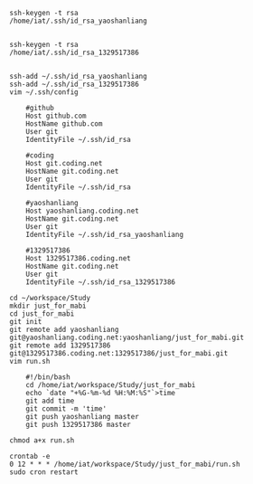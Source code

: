 	ssh-keygen -t rsa
	/home/iat/.ssh/id_rsa_yaoshanliang

	
	ssh-keygen -t rsa
	/home/iat/.ssh/id_rsa_1329517386


	ssh-add ~/.ssh/id_rsa_yaoshanliang
	ssh-add ~/.ssh/id_rsa_1329517386
	vim ~/.ssh/config

		#github
		Host github.com
		HostName github.com
		User git
		IdentityFile ~/.ssh/id_rsa
		
		#coding
		Host git.coding.net
		HostName git.coding.net
		User git
		IdentityFile ~/.ssh/id_rsa
		
		#yaoshanliang
		Host yaoshanliang.coding.net
		HostName git.coding.net
		User git
		IdentityFile ~/.ssh/id_rsa_yaoshanliang

		#1329517386
		Host 1329517386.coding.net
		HostName git.coding.net
		User git
		IdentityFile ~/.ssh/id_rsa_1329517386

	cd ~/workspace/Study
	mkdir just_for_mabi
	cd just_for_mabi
	git init
	git remote add yaoshanliang git@yaoshanliang.coding.net:yaoshanliang/just_for_mabi.git
	git remote add 1329517386 git@1329517386.coding.net:1329517386/just_for_mabi.git
	vim run.sh

		#!/bin/bash
		cd /home/iat/workspace/Study/just_for_mabi
		echo `date "+%G-%m-%d %H:%M:%S"`>time
		git add time
		git commit -m 'time'
		git push yaoshanliang master
		git push 1329517386 master	
	
	chmod a+x run.sh

	crontab -e
	0 12 * * * /home/iat/workspace/Study/just_for_mabi/run.sh
	sudo cron restart
